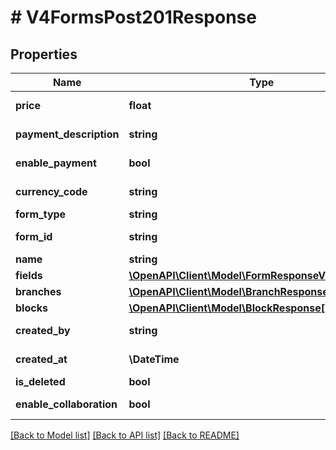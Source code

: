 # # V4FormsPost201Response

## Properties

Name | Type | Description | Notes
------------ | ------------- | ------------- | -------------
**price** | **float** |  | [optional] [readonly]
**payment_description** | **string** |  | [optional] [readonly]
**enable_payment** | **bool** |  | [optional] [readonly]
**currency_code** | **string** |  | [optional] [readonly]
**form_type** | **string** |  | [readonly]
**form_id** | **string** |  | [optional] [readonly]
**name** | **string** |  | [optional]
**fields** | [**\OpenAPI\Client\Model\FormResponseV4FieldsInner[]**](FormResponseV4FieldsInner.md) |  | [optional]
**branches** | [**\OpenAPI\Client\Model\BranchResponse[]**](BranchResponse.md) |  | [optional]
**blocks** | [**\OpenAPI\Client\Model\BlockResponse[]**](BlockResponse.md) |  | [optional]
**created_by** | **string** |  | [optional] [readonly]
**created_at** | **\DateTime** |  | [optional] [readonly]
**is_deleted** | **bool** |  | [optional]
**enable_collaboration** | **bool** |  | [optional] [readonly]

[[Back to Model list]](../../README.md#models) [[Back to API list]](../../README.md#endpoints) [[Back to README]](../../README.md)
